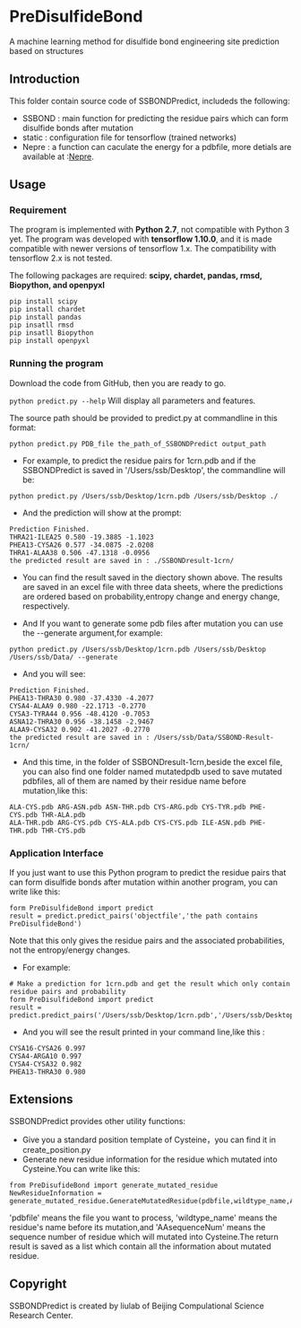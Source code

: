 # PreDisulfideBond
A machine learning method for disulfide bond engineering site prediction based on structures

## Introduction
This folder contain source code of SSBONDPredict, includeds the following:

* SSBOND : main function for predicting the residue pairs which can form disulfide bonds after mutation
* static : configuration file for tensorflow (trained networks)
* Nepre  : a function can caculate the energy for a pdbfile, more detials are available at :[Nepre](https://github.com/gao666999/Nepre-Potential).

## Usage

### Requirement
The program is implemented with **Python 2.7**, not compatible with Python 3 yet.
The program was developed with **tensorflow 1.10.0**, and it is made compatible with newer versions of tensorflow 1.x. The compatibility with tensorflow 2.x is not tested.

The following packages are required: **scipy, chardet, pandas, rmsd, Biopython, and openpyxl**
```
pip install scipy
pip install chardet
pip install pandas
pip insatll rmsd   
pip insatll Biopython
pip install openpyxl
```

### Running the program
Download the code from GitHub, then you are ready to go.

```python predict.py --help```
Will display all parameters and features. 

The source path should be provided to predict.py at commandline in this format:

```
python predict.py PDB_file the_path_of_SSBONDPredict output_path
```

* For example, to predict the residue pairs for 1crn.pdb and if the SSBONDPredict is saved in '/Users/ssb/Desktop', the commandline will be:

```
python predict.py /Users/ssb/Desktop/1crn.pdb /Users/ssb/Desktop ./
```
* And the prediction will show at the prompt:
```
Prediction Finished.
THRA21-ILEA25 0.580 -19.3885 -1.1023
PHEA13-CYSA26 0.577 -34.0875 -2.0208
THRA1-ALAA38 0.506 -47.1318 -0.0956
the predicted result are saved in : ./SSBONDresult-1crn/
```
* You can find the result saved in the diectory shown above. The results are saved in an excel file with three data sheets, where the predictions are ordered based on probability,entropy change and energy change, respectively.

* And If you want to generate some pdb files after mutation you can use the --generate argument,for example:
```
python predict.py /Users/ssb/Desktop/1crn.pdb /Users/ssb/Desktop /Users/ssb/Data/ --generate
```
* And you will see:
```
Prediction Finished.
PHEA13-THRA30 0.980 -37.4330 -4.2077
CYSA4-ALAA9 0.980 -22.1713 -0.2770
CYSA3-TYRA44 0.956 -48.4120 -0.7053
ASNA12-THRA30 0.956 -38.1458 -2.9467
ALAA9-CYSA32 0.902 -41.2027 -0.2770
the predicted result are saved in : /Users/ssb/Data/SSBOND-Result-1crn/
```
* And this time, in the folder of SSBONDresult-1crn,beside the excel file, you can also find one folder named mutatedpdb used to save mutated pdbfiles, all of them are named by their residue name before mutation,like this:
```
ALA-CYS.pdb ARG-ASN.pdb ASN-THR.pdb CYS-ARG.pdb CYS-TYR.pdb PHE-CYS.pdb THR-ALA.pdb
ALA-THR.pdb ARG-CYS.pdb CYS-ALA.pdb CYS-CYS.pdb ILE-ASN.pdb PHE-THR.pdb THR-CYS.pdb
```

### Application Interface
If you just want to use this Python program to predict the residue pairs that can form disulfide bonds after mutation within another program, you can write like this:
```
form PreDisulfideBond import predict
result = predict.predict_pairs('objectfile','the path contains PreDisulfideBond')
```
Note that this only gives the residue pairs and the associated probabilities, not the entropy/energy changes.

* For example:
```
# Make a prediction for 1crn.pdb and get the result which only contain residue pairs and probability
form PreDisulfideBond import predict
result = predict.predict_pairs('/Users/ssb/Desktop/1crn.pdb','/Users/ssb/Desktop')
```
* And you will see the result printed in your command line,like this :
```
CYSA16-CYSA26 0.997
CYSA4-ARGA10 0.997
CYSA4-CYSA32 0.982
PHEA13-THRA30 0.980
```
## Extensions
SSBONDPredict provides other utility functions:
* Give you a standard position template of Cysteine，you can find it in create_position.py
* Generate new residue information for the residue which mutated into Cysteine.You can  write like this:
```
from PreDisufideBond import generate_mutated_residue
NewResidueInformation = generate_mutated_residue.GenerateMutatedResidue(pdbfile,wildtype_name,AAsequenceNum,chainid)
```
'pdbfile' means the file you want to process, 'wildtype_name' means the residue's name before its mutation,and 'AAsequenceNum' means the sequence number of residue which will mutated into Cysteine.The return result is saved as a list which contain all the information about mutated residue.

## Copyright
SSBONDPredict is created by liulab of Beijing Compulational Science Research Center.



